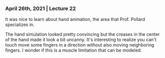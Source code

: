 ### April 26th, 2021 | Lecture 22

It was nice to learn about hand animation, the area that Prof. Pollard specializes in.

The hand simulation looked pretty convincing but the creases in the center of the hand made it look a bit uncanny. It's interesting to realize you can't touch move some fingers in a direction without also moving neighboring fingers. I wonder if this is a muscle limitation that can be modeled.



